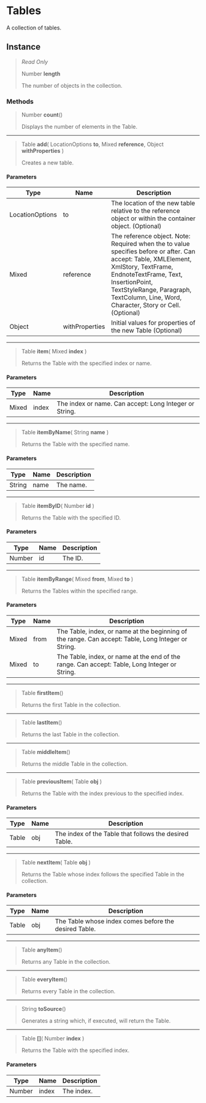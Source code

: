 # Tables
A collection of tables.

## Instance
> *Read Only* 
> 
> Number **length** 
>
> The number of objects in the collection.

### Methods
> Number **count**()
> 
> Displays the number of elements in the Table.
*** 
> Table **add**( LocationOptions **to**, Mixed **reference**, Object **withProperties** )
> 
> Creates a new table.
#### Parameters
| Type | Name | Description |
|---|---|---|
| LocationOptions | to | The location of the new table relative to the reference object or within the container object.  (Optional) |
| Mixed | reference | The reference object. Note: Required when the to value specifies before or after. Can accept: Table, XMLElement, XmlStory, TextFrame, EndnoteTextFrame, Text, InsertionPoint, TextStyleRange, Paragraph, TextColumn, Line, Word, Character, Story or Cell. (Optional) |
| Object | withProperties | Initial values for properties of the new Table (Optional) |

*** 
> Table **item**( Mixed **index** )
> 
> Returns the Table with the specified index or name.
#### Parameters
| Type | Name | Description |
|---|---|---|
| Mixed | index | The index or name. Can accept: Long Integer or String. |

*** 
> Table **itemByName**( String **name** )
> 
> Returns the Table with the specified name.
#### Parameters
| Type | Name | Description |
|---|---|---|
| String | name | The name. |

*** 
> Table **itemByID**( Number **id** )
> 
> Returns the Table with the specified ID.
#### Parameters
| Type | Name | Description |
|---|---|---|
| Number | id | The ID. |

*** 
> Table **itemByRange**( Mixed **from**, Mixed **to** )
> 
> Returns the Tables within the specified range.
#### Parameters
| Type | Name | Description |
|---|---|---|
| Mixed | from | The Table, index, or name at the beginning of the range. Can accept: Table, Long Integer or String. |
| Mixed | to | The Table, index, or name at the end of the range. Can accept: Table, Long Integer or String. |

*** 
> Table **firstItem**()
> 
> Returns the first Table in the collection.
*** 
> Table **lastItem**()
> 
> Returns the last Table in the collection.
*** 
> Table **middleItem**()
> 
> Returns the middle Table in the collection.
*** 
> Table **previousItem**( Table **obj** )
> 
> Returns the Table with the index previous to the specified index.
#### Parameters
| Type | Name | Description |
|---|---|---|
| Table | obj | The index of the Table that follows the desired Table. |

*** 
> Table **nextItem**( Table **obj** )
> 
> Returns the Table whose index follows the specified Table in the collection.
#### Parameters
| Type | Name | Description |
|---|---|---|
| Table | obj | The Table whose index comes before the desired Table. |

*** 
> Table **anyItem**()
> 
> Returns any Table in the collection.
*** 
> Table **everyItem**()
> 
> Returns every Table in the collection.
*** 
> String **toSource**()
> 
> Generates a string which, if executed, will return the Table.
*** 
> Table **[]**( Number **index** )
> 
> Returns the Table with the specified index.
#### Parameters
| Type | Name | Description |
|---|---|---|
| Number | index | The index. |


